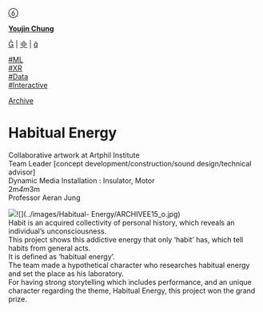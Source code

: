 [ ](https://cargo.site)

[ ︎ ](/Left-Nav)

[ ]()

**[Youjin Chung](Home)**  
  
[︎](https://www.linkedin.com/in/youjin-chung/) | [︎](mailto:yjc433@nyu.edu) | [︎](https://github.com/youjinChung)   
  
[#ML](https://youjin.io/ML)  
[#XR](https://youjin.io/XR)  
[#Data](https://youjin.io/Data)  
[#Interactive](https://youjin.io/Interactive)  
  
[Archive](blog-1)  
  
  
  
**[](Resume)**[](https://www.linkedin.com/in/youjin-chung/)

# Habitual Energy

Collaborative artwork at Artphil Institute  
Team Leader [concept development/construction/sound design/technical advisor]  
Dynamic Media Installation : Insulator, Motor  
2m*4m*3m  
Professor Aeran Jung  
  
![](../images/Habitual-Energy/ARCHIVEE14_o.jpg)![](../images/Habitual-
Energy/ARCHIVEE15_o.jpg)  
Habit is an acquired collectivity of personal history, which reveals an
individual’s unconsciousness.  
This project shows this addictive energy that only ‘habit’ has, which tell
habits from general acts.  
It is defined as ‘habitual energy’.  
The team made a hypothetical character who researches habitual energy and set
the place as his laboratory.  
For having strong storytelling which includes performance, and an unique
character regarding the theme, Habitual Energy, this project won the grand
prize.  


